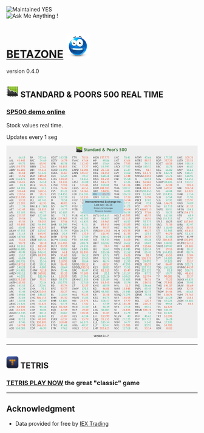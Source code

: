 ![Maintained YES](https://img.shields.io/badge/maintained-YES-green.svg)  
![Ask Me Anything !](https://img.shields.io/badge/Ask%20me-anything-1abc9c.svg)  

# [BETAZONE](https://jolav.me/betazone) ![logo](https://github.com/jolav/betazone/blob/master/www/assets/idea64.png?raw=true)  

version 0.4.0

## ![logo](https://github.com/jolav/betazone/blob/master/www/assets/stock32.png?raw=true) **STANDARD & POORS 500 REAL TIME**

### **[SP500 demo online](https://jolav.me/betazone/finance/sp500/sp500.html)**

Stock values real time.

Updates every 1 seg

![Example](https://github.com/jolav/betazone/blob/master/www/assets/sp500Ex.png?raw=true)

<hr>

## ![logo](https://github.com/jolav/betazone/blob/master/www/assets/tetris32.png?raw=true)  **TETRIS**

### **[TETRIS PLAY NOW](https://jolav.me/betazone/games/tetris/tetris.html)** the great "classic" game


<hr>

## **Acknowledgment**

* Data provided for free by [IEX Trading](https://iextrading.com/developer)

